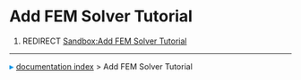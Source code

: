 # Add FEM Solver Tutorial
1.  REDIRECT [Sandbox:Add FEM Solver Tutorial](Sandbox_Add_FEM_Solver_Tutorial.md)



---
![](images/Right_arrow.png) [documentation index](../README.md) > Add FEM Solver Tutorial
